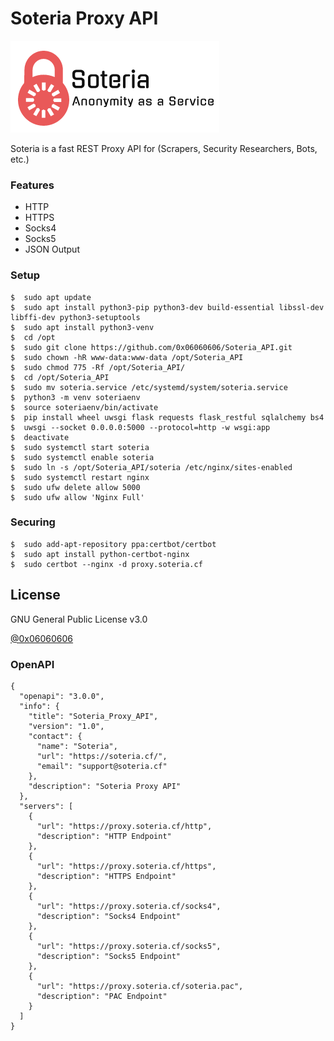 # Soteria Proxy API
![Soteria](https://github.com/0x06060606/Soteria_API/blob/master/soteria.png?raw=true "Soteria - Anonymity as a Service")

Soteria is a fast REST Proxy API for (Scrapers, Security Researchers, Bots, etc.)

### Features
* HTTP
* HTTPS
* Socks4
* Socks5
* JSON Output

### Setup
```
$  sudo apt update
$  sudo apt install python3-pip python3-dev build-essential libssl-dev libffi-dev python3-setuptools
$  sudo apt install python3-venv
$  cd /opt
$  sudo git clone https://github.com/0x06060606/Soteria_API.git
$  sudo chown -hR www-data:www-data /opt/Soteria_API
$  sudo chmod 775 -Rf /opt/Soteria_API/
$  cd /opt/Soteria_API
$  sudo mv soteria.service /etc/systemd/system/soteria.service
$  python3 -m venv soteriaenv
$  source soteriaenv/bin/activate
$  pip install wheel uwsgi flask requests flask_restful sqlalchemy bs4
$  uwsgi --socket 0.0.0.0:5000 --protocol=http -w wsgi:app
$  deactivate
$  sudo systemctl start soteria
$  sudo systemctl enable soteria
$  sudo ln -s /opt/Soteria_API/soteria /etc/nginx/sites-enabled
$  sudo systemctl restart nginx
$  sudo ufw delete allow 5000
$  sudo ufw allow 'Nginx Full'
```

### Securing
```
$  sudo add-apt-repository ppa:certbot/certbot
$  sudo apt install python-certbot-nginx
$  sudo certbot --nginx -d proxy.soteria.cf
```

License
----
GNU General Public License v3.0

[@0x06060606](https://twitter.com/0x06060606 "My Twitter")

### OpenAPI
```
{
  "openapi": "3.0.0",
  "info": {
    "title": "Soteria_Proxy_API",
    "version": "1.0",
    "contact": {
      "name": "Soteria",
      "url": "https://soteria.cf/",
      "email": "support@soteria.cf"
    },
    "description": "Soteria Proxy API"
  },
  "servers": [
    {
      "url": "https://proxy.soteria.cf/http",
      "description": "HTTP Endpoint"
    },
    {
      "url": "https://proxy.soteria.cf/https",
      "description": "HTTPS Endpoint"
    },
    {
      "url": "https://proxy.soteria.cf/socks4",
      "description": "Socks4 Endpoint"
    },
    {
      "url": "https://proxy.soteria.cf/socks5",
      "description": "Socks5 Endpoint"
    },
    {
      "url": "https://proxy.soteria.cf/soteria.pac",
      "description": "PAC Endpoint"
    }
  ]
}
```
